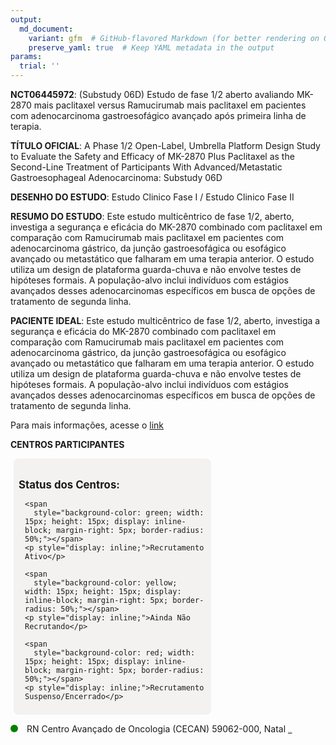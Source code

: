 ```yaml
---
output: 
  md_document:
    variant: gfm  # GitHub-flavored Markdown (for better rendering on GitHub)
    preserve_yaml: true  # Keep YAML metadata in the output
params:
  trial: ''
---
```


**NCT06445972**: (Substudy 06D) Estudo de fase 1/2 aberto avaliando
MK-2870 mais paclitaxel versus Ramucirumab mais paclitaxel em pacientes
com adenocarcinoma gastroesofágico avançado após primeira linha de
terapia.

**TÍTULO OFICIAL**: A Phase 1/2 Open-Label, Umbrella Platform Design
Study to Evaluate the Safety and Efficacy of MK-2870 Plus Paclitaxel as
the Second-Line Treatment of Participants With Advanced/Metastatic
Gastroesophageal Adenocarcinoma: Substudy 06D

**DESENHO DO ESTUDO**: Estudo Clinico Fase I / Estudo Clinico Fase II

**RESUMO DO ESTUDO**: Este estudo multicêntrico de fase 1/2, aberto,
investiga a segurança e eficácia do MK-2870 combinado com paclitaxel em
comparação com Ramucirumab mais paclitaxel em pacientes com
adenocarcinoma gástrico, da junção gastroesofágica ou esofágico avançado
ou metastático que falharam em uma terapia anterior. O estudo utiliza um
design de plataforma guarda-chuva e não envolve testes de hipóteses
formais. A população-alvo inclui indivíduos com estágios avançados
desses adenocarcinomas específicos em busca de opções de tratamento de
segunda linha.

**PACIENTE IDEAL**: Este estudo multicêntrico de fase 1/2, aberto,
investiga a segurança e eficácia do MK-2870 combinado com paclitaxel em
comparação com Ramucirumab mais paclitaxel em pacientes com
adenocarcinoma gástrico, da junção gastroesofágica ou esofágico avançado
ou metastático que falharam em uma terapia anterior. O estudo utiliza um
design de plataforma guarda-chuva e não envolve testes de hipóteses
formais. A população-alvo inclui indivíduos com estágios avançados
desses adenocarcinomas específicos em busca de opções de tratamento de
segunda linha.

Para mais informações, acesse o
[link](https://clinicaltrials.gov/ct2/show/NCT06445972)

**CENTROS PARTICIPANTES**

<div style="margin-bottom: 8px; margin-left: 5px; padding: 8px; max-width: 300px; background-color: #f3f2f1; border-radius: 8px;">

<h4 style="font-size: 1.2em; font-weight: bold; margin-bottom: 10px;">
Status dos Centros:
</h4>

<div style="margin-left: 10px;">

    <span 
      style="background-color: green; width: 15px; height: 15px; display: inline-block; margin-right: 5px; border-radius: 50%;"></span>
    <p style="display: inline;">Recrutamento Ativo</p>

</div>

<div style="margin-left: 10px;">

    <span 
      style="background-color: yellow; width: 15px; height: 15px; display: inline-block; margin-right: 5px; border-radius: 50%;"></span>
    <p style="display: inline;">Ainda Não Recrutando</p>

</div>

<div style="margin-left: 10px;">

    <span 
      style="background-color: red; width: 15px; height: 15px; display: inline-block; margin-right: 5px; border-radius: 50%;"></span>
    <p style="display: inline;">Recrutamento Suspenso/Encerrado</p>

</div>

</div>

<span style="display: inline-block; width: 12px; height: 12px; border-radius: 50%; margin-right: 10px; padding-bottom: 0px; background-color: green;"></span>
RN Centro Avançado de Oncologia (CECAN) 59062-000, Natal
<span style="color: #2E4A7F; text-decoration: none; font-weight: 500; font-size: 0.8">[REPORTAR
ERRO](https://flazar.shinyapps.io/formsapp?study_nct_id=NCT06445972&location_id=LIGANORTERIOGRANDENSECONTRAOCANCERSITE8303NATALRIOGRANDEDONORTE59062000BRAZIL&location_full_name=Centro%20Avan%C3%A7ado%20de%20Oncologia%20%28CECAN%29%2C%2059062-000%2C%20Natal&form_type=Reportar%20Erro)</span>
